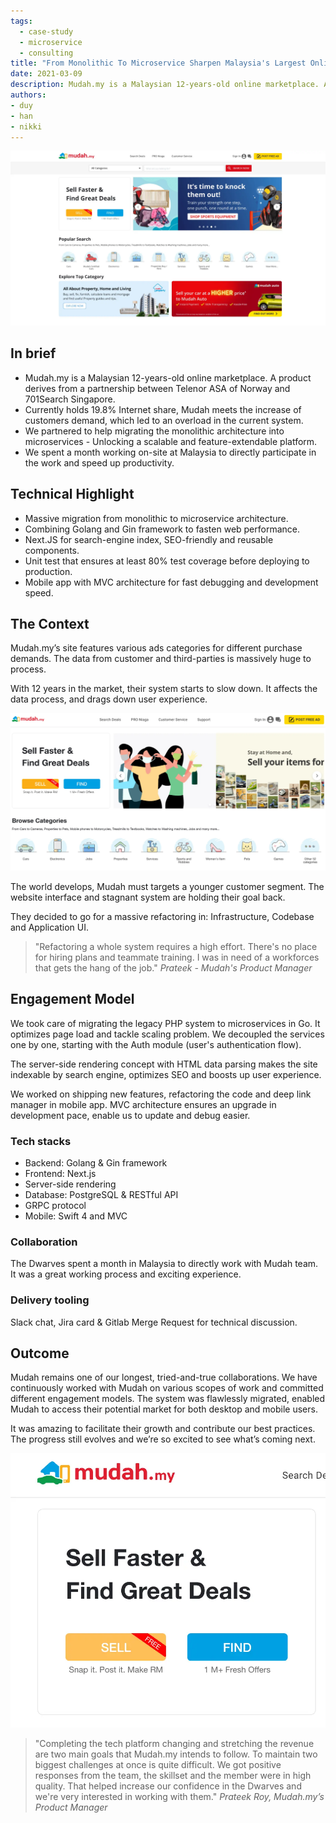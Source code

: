 ```yaml
---
tags: 
  - case-study
  - microservice
  - consulting
title: "From Monolithic To Microservice Sharpen Malaysia's Largest Online Marketplace"
date: 2021-03-09
description: Mudah.my is a Malaysian 12-years-old online marketplace. A product derives from a partnership between Telenor ASA of Norway and 701Search Singapore. We partnered to help migrating the monolithic architecture into microservices - Unlocking a scalable and feature-extendable platform.
authors: 
- duy
- han
- nikki
---
```

![](assets/from-monolithic-to-microservice-sharpen-malaysias-largest-online-marketplace_6be4a77492fe56879670e7842673e411_md5.webp)

## In brief
- Mudah.my is a Malaysian 12-years-old online marketplace. A product derives from a partnership between Telenor ASA of Norway and 701Search Singapore. 
- Currently holds 19.8% Internet share, Mudah meets the increase of customers demand, which led to an overload in the current system.
- We partnered to help migrating the monolithic architecture into microservices - Unlocking a scalable and feature-extendable platform.
- We spent a month working on-site at Malaysia to directly participate in the work and speed up productivity.

## Technical Highlight
- Massive migration from monolithic to microservice architecture.
- Combining Golang and Gin framework to fasten web performance.
- Next.JS for search-engine index, SEO-friendly and reusable components.
- Unit test that ensures at least 80% test coverage before deploying to production.
- Mobile app with MVC architecture for fast debugging and development speed.

## The Context
Mudah.my’s site features various ads categories for different purchase demands. The data from customer and third-parties is massively huge to process.

With 12 years in the market, their system starts to slow down. It affects the data process, and drags down user experience.

![](assets/from-monolithic-to-microservice-sharpen-malaysias-largest-online-marketplace_78b9b340766e04c40cbb7e8aadf4be69_md5.webp)

The world develops, Mudah must targets a younger customer segment. The website interface and stagnant system are holding their goal back. 

They decided to go for a massive refactoring in: Infrastructure, Codebase and Application UI.

>
> "Refactoring a whole system requires a high effort. There's no place for hiring plans and teammate training. I was in need of a workforces that gets the hang of the job." *Prateek - Mudah's Product Manager*

## Engagement Model
We took care of migrating the legacy PHP system to microservices in Go. It optimizes page load and tackle scaling problem. We decoupled the services one by one, starting with the Auth module (user's authentication flow). 

The server-side rendering concept with HTML data parsing makes the site indexable by search engine, optimizes SEO and boosts up user experience. 

We worked on shipping new features, refactoring the code and deep link manager in mobile app. MVC architecture ensures an upgrade in development pace, enable us to update and debug easier.

### Tech stacks
- Backend: Golang & Gin framework
- Frontend: Next.js
- Server-side rendering
- Database: PostgreSQL & RESTful API
- GRPC protocol 
- Mobile: Swift 4 and MVC

### Collaboration
The Dwarves spent a month in Malaysia to directly work with Mudah team. It was a great working process and exciting experience. 

### Delivery tooling
Slack chat, Jira card & Gitlab Merge Request for technical discussion. 

## Outcome
Mudah remains one of our longest, tried-and-true collaborations. We have continuously worked with Mudah on various scopes of work and committed different engagement models. The system was flawlessly migrated, enabled Mudah to access their potential market for both desktop and mobile users.

It was amazing to facilitate their growth and contribute our best practices. The progress still evolves and we’re so excited to see what’s coming next.

![](assets/from-monolithic-to-microservice-sharpen-malaysias-largest-online-marketplace_828660c66933d83b79c4f5ba817fd265_md5.webp)

>
> "Completing the tech platform changing and stretching the revenue are two main goals that Mudah.my intends to follow. To maintain two biggest challenges at once is quite difficult. We got positive responses from the team, the skillset and the member were in high quality. That helped increase our confidence in the Dwarves and we're very interested in working with them." *Prateek Roy, Mudah.my’s Product Manager*